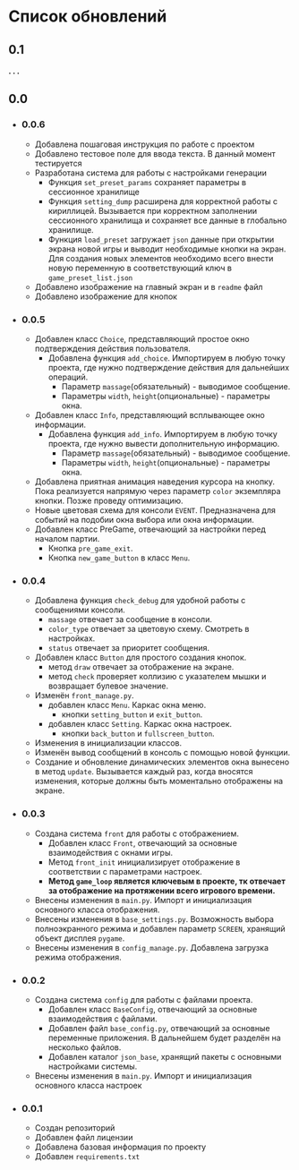 # Список обновлений
## 0.1
**. . .**
## 0.0
- ### 0.0.6
  - Добавлена пошаговая инструкция по работе с проектом
  - Добавлено тестовое поле для ввода текста. В данный момент тестируется
  - Разработана система для работы с настройками генерации
      - Функция `set_preset_params` сохраняет параметры в сессионное хранилище
      - Функция `setting_dump` расширена для корректной работы с кириллицей. 
        Вызывается при корректном заполнении сессионного хранилища и сохраняет все данные в
        глобально хранилище.
      - Функция `load_preset` загружает `json` данные при открытии экрана новой игры и выводит
      необходимые кнопки на экран. Для создания новых элементов необходимо всего внести новую переменную
        в соответствующий ключ в `game_preset_list.json`
  - Добавлено изображение на главный экран и в `readme` файл
  - Добавлено изображение для кнопок
- ### 0.0.5
  - Добавлен класс ```Choice```, представляющий простое окно подтверждения действия пользователя. 
    - Добавлена функция ```add_choice```. Импортируем в любую точку проекта, 
      где нужно подтверждение действия для дальнейших операций.
      - Параметр ```massage```(обязательный) - выводимое сообщение.
      - Параметры ```width```, ```height```(опциональные) - параметры окна.
  - Добавлен класс ```Info```, представляющий всплывающее окно информации.
    - Добавлена функция ```add_info```. Импортируем в любую точку проекта, 
      где нужно вывести дополнительную информацию.
      - Параметр ```massage```(обязательный) - выводимое сообщение.
      - Параметры ```width```, ```height```(опциональные) - параметры окна.
  - Добавлена приятная анимация наведения курсора на кнопку. 
    Пока реализуется напрямую через параметр ```color``` экземпляра кнопки. Позже проведу оптимизацию.
  - Новые цветовая схема для консоли ```EVENT```. 
    Предназначена для событий на подобии окна выбора или окна информации.
  - Добавлен класс PreGame, отвечающий за настройки перед началом партии.
    - Кнопка ```pre_game_exit```.
    - Кнопка ```new_game_button``` в класс ```Menu```.
- ### 0.0.4
  - Добавлена функция ```check_debug``` для удобной работы с сообщениями консоли.
    - ```massage``` отвечает за сообщение в консоли.
    - ```color_type``` отвечает за цветовую схему. Смотреть в настройках.
    - ```status``` отвечает за приоритет сообщения. 
  - Добавлен класс ```Button``` для простого создания кнопок.
    - метод ```draw``` отвечает за отображение на экране.
    - метод ```check``` проверяет коллизию с указателем мышки и возвращает булевое значение.
  - Изменён ```front_manage.py```.
    - добавлен класс ```Menu```. Каркас окна меню.
      - кнопки ```setting_button``` и ```exit_button```.
    - добавлен класс ```Setting```. Каркас окна настроек.
      - кнопки ```back_button``` и ```fullscreen_button```.
  - Изменения в инициализации классов.
  - Изменён вывод сообщений в консоль с помощью новой функции.
  - Создание и обновление динамических элементов окна вынесено в метод ```update```. Вызывается каждый раз, 
    когда вносятся изменения, которые должны быть моментально отображены на экране.
- ### 0.0.3
  - Создана система ```front``` для работы с отображением.
    - Добавлен класс ```Front```, отвечающий за 
      основные взаимодействия с окнами игры.
    - Метод ```front_init``` инициализирует отображение в соответствии с параметрами настроек.
    - **Метод ```game_loop``` является ключевым в проекте, тк отвечает за отображение на 
      протяжении всего игрового времени.**
  - Внесены изменения в ```main.py```. Импорт и инициализация основного класса отображения.
  - Внесены изменения в ```base_settings.py```. Возможность выбора полноэкранного режима
  и добавлен параметр ```SCREEN```, хранящий объект дисплея ```pygame```.
  - Внесены изменения в ```config_manage.py```. Добавлена загрузка режима отображения.
- ### 0.0.2
  - Создана система ```config``` для работы с файлами проекта.
    - Добавлен класс ```BaseConfig```, отвечающий за 
      основные взаимодействия с файлами.
    - Добавлен файл ```base_config.py```, отвечающий за основные переменные приложения. 
      В дальнейшем будет разделён на несколько файлов.
    - Добавлен каталог ```json_base```, хранящий пакеты с основными настройками системы.
  - Внесены изменения в ```main.py```. Импорт и инициализация основного класса настроек
- ### 0.0.1
    - Создан репозиторий
    - Добавлен файл лицензии
    - Добавлена базовая информация по проекту
    - Добавлен ```requirements.txt```
